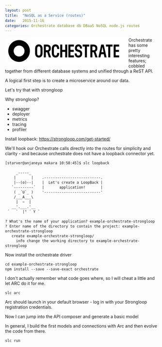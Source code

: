 ```yaml
---
layout: post
title:  "NoSQL as a Service (routes)"
date:   2015-11-16
categories: Orchestrate database db DBaaS NoSQL node.js routes
---
```


<img style="float: left;" src="/images/orchestrate-spin-logo.gif">


Orchestrate has some pretty interesting features; cobbled together from different database systems and unified through a ReST API. 

A logical first step is to create a microservice around our data.

Let's try that with strongloop

Why strongloop?

* swagger
* deployer
* metrics
* tracing
* profiler

Install loopback: https://strongloop.com/get-started/

We'll hook our Orchestrate calls directly into the routes for simplicity and clarity - and because orchestrate does not have a loopback connector yet.

```
[starver@anjaneya makara 10:58:45]$ slc loopback

     _-----_
    |       |    .--------------------------.
    |--(o)--|    |  Let's create a LoopBack |
   `---------´   |       application!       |
    ( _´U`_ )    '--------------------------'
    /___A___\    
     |  ~  |     
   __'.___.'__   
 ´   `  |° ´ Y ` 

? What's the name of your application? example-orchestrate-strongloop
? Enter name of the directory to contain the project: example-orchestrate-strongloop
   create example-orchestrate-strongloop/
     info change the working directory to example-orchestrate-strongloop
```

Now install the orchestrate driver

```
cd example-orchestrate-strongloop
npm install --save --save-exact orchestrate
```

I don't actually remember what code goes where, so I will cheat a little and let ARC do it for me.

```
slc arc
```

Arc should launch in your default browser - log in with your Strongloop registration credentials.

Now I can jump into the API composer and generate a basic model

In general, I build the first models and connections with Arc and then evolve the code from there.



```
slc run
```


